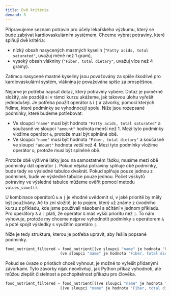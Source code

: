 ```yaml
---
title: Dvě kritéria
demand: 3
---
```


Připravujeme seznam potravin pro účely lékařského výzkumu, který se bude zabývat kardiovaskulárním systémem. Chceme vybrat potraviny, které splňují dvě kritéria:

- nízký obsah nasycených mastných kyselin (`"Fatty acids, total saturated"`, uvažuj méně než 1 gram),
- vysoký obsah vlákniny (`"Fiber, total dietary"`, uvažuj více než 4 gramy).

Zatímco nasycené mastné kyseliny jsou považovány za spíše škodlivé pro kardiovaskulární systém, vláknina je považována spíše za prospěšnou.

Nejprve je potřeba napsat dotaz, který potraviny vybere. Dotaz je poměrně složitý, ale později si v rámci kurzu ukážeme, jak takovou úlohu vyřešit jednodušeji. Je potřeba použít operátor `&` i `|` a závorky, pomocí kterých řídíme, které podmínky se vyhodnocují spolu. Níže jsou rozepsané podmínky, které budeme potřebovat:

- Ve sloupci `"name"` musí být hodnota `"Fatty acids, total saturated"` a současně ve sloupci `"amount"` hodnota menší než 1. Mezi tyto podmínky vložíme operátor `&`, protože musí být splněné obě.
- Ve sloupci `"name"` musí být hodnota `"Fiber, total dietary"` a současně ve sloupci `"amount"` hodnota vetší než 4. Mezi tyto podmínky vložíme operátor `&`, protože musí být splněné obě.

Protože obě výživné látky jsou na samostatném řádku, musíme mezi obě podmínky dát operátor `|`. Pokud nějaká potraviny splňuje obě podmínky, bude tedy ve výsledné tabulce dvakrát. Pokud splňuje pouze jednou z podmínek, bude ve výsledné tabulce pouze jednou. Počet výskytů potraviny ve výsledné tabulce můžeme ověřit pomocí metodu `values_count()`.

U kombinace operátorů `&` a `|` je vhodné uvědomit si, v jaké prioritě by měly být používány. Ač to zní složitě, je to pojem, který už známe z úvodního kurzu z příkladu, kde jsme používali násobení a sčítání v jednom příkladu. Pro operátory `&` a `|` platí, že operátor `&` máš vyšší prioritu než `|`. To nám vyhovuje, protože my chceme nejprve vyhodnotit podmínky s operátorem `&` a poté spojit výsledky s využitím opretáro `|`.

Níže je tedy struktura, kterou je potřeba upravit, aby řešila popsané podmínky.

```py
food_nutrient_filtered = food_nutrient[(ve sloupci "name" je hodnota "Fatty acids, total saturated") & (ve sloupci "amount" je hodnota menší než 1) |
                        (ve sloupci "name" je hodnota "Fiber, total dietary") & (ve sloupci "amount" je hodnota větší než 4)]
```

Pokud se úvaze o priotách chceš vyhnout, je možné to vyřešit přidanými závorkami. Tyto závorky nijak neovlivňují, jak Python příkaz vyhodnotí, ale můžou zlepšit čistelnost a pochopitelnost příkazu pro člověka.

```py
food_nutrient_filtered = food_nutrient[((ve sloupci "name" je hodnota "Fatty acids, total saturated") & (ve sloupci "amount" je hodnota menší než 1)) |
                        ((ve sloupci "name" je hodnota "Fiber, total dietary") & (ve sloupci "amount" je hodnota větší než 4))]
```